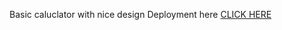 Basic caluclator with nice design
Deployment here [CLICK HERE](https://calculator-psi-lime.vercel.app/)
